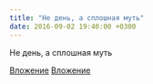 ```yaml
---
title: "Не день, а сплошная муть"
date: 2016-09-02 19:40:00 +0300
---
```


Не день, а сплошная муть


[Вложение](/assets/vk_photos/1/nS99JB-u2so.jpg)
[Вложение](/assets/vk_photos/3/l6zAHAqXOBQ.jpg)
